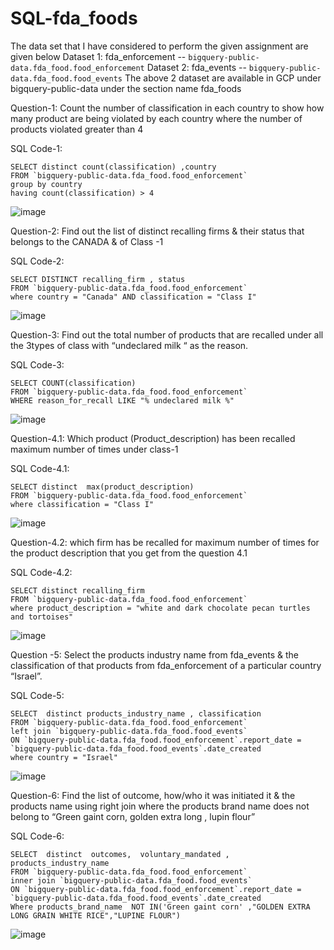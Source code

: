 # SQL-fda_foods

The data set that I have considered to perform the given assignment are given below 
Dataset 1: fda_enforcement -- `bigquery-public-data.fda_food.food_enforcement`
Dataset 2: fda_events -- `bigquery-public-data.fda_food.food_events`
The above 2 dataset are available in GCP under bigquery-public-data under the section name fda_foods

Question-1:
Count the number of classification in each country   to show how many product are being violated by each country where the number of products violated greater than  4

SQL Code-1:

```
SELECT distinct count(classification) ,country
FROM `bigquery-public-data.fda_food.food_enforcement` 
group by country
having count(classification) > 4
```

![image](https://user-images.githubusercontent.com/89524685/131256847-a73e7157-db6d-45e4-82d2-211dd1a15a11.png)





Question-2:
Find out the list of distinct recalling firms & their status that belongs to the CANADA & of Class -1


SQL Code-2:

```
SELECT DISTINCT recalling_firm , status
FROM `bigquery-public-data.fda_food.food_enforcement` 
where country = "Canada" AND classification = "Class I"
```
 
![image](https://user-images.githubusercontent.com/89524685/131257232-5d59a626-e450-419e-8a27-46a10611f9d2.png)





Question-3:
Find out the total number of products that are recalled under all the 3types of class with “undeclared milk “ as the reason.


SQL Code-3:

```
SELECT COUNT(classification)
FROM `bigquery-public-data.fda_food.food_enforcement` 
WHERE reason_for_recall LIKE "% undeclared milk %"
```

![image](https://user-images.githubusercontent.com/89524685/131256947-ee9ef2ef-e79c-4d70-9b95-bb8d635a7268.png)





Question-4.1:
Which product (Product_description) has been recalled maximum number of times under class-1


SQL Code-4.1:

```
SELECT distinct  max(product_description) 
FROM `bigquery-public-data.fda_food.food_enforcement` 
where classification = "Class I"
```

![image](https://user-images.githubusercontent.com/89524685/131256967-69f710c4-6542-4090-a5ba-674a23b45644.png)






Question-4.2:
which firm has be recalled for maximum number of times for the product description that you get from the question 4.1


SQL Code-4.2: 

```
SELECT distinct recalling_firm
FROM `bigquery-public-data.fda_food.food_enforcement` 
where product_description = "white and dark chocolate pecan turtles and tortoises"
```

![image](https://user-images.githubusercontent.com/89524685/131256989-324d6ee0-a4f2-4256-937d-5dcb7062a383.png)





Question -5:
Select the products industry name from fda_events & the classification of that products from fda_enforcement of a particular country “Israel”. 


SQL Code-5:

```
SELECT  distinct products_industry_name , classification
FROM `bigquery-public-data.fda_food.food_enforcement`
left join `bigquery-public-data.fda_food.food_events`
ON `bigquery-public-data.fda_food.food_enforcement`.report_date = `bigquery-public-data.fda_food.food_events`.date_created
where country = "Israel"
```

![image](https://user-images.githubusercontent.com/89524685/131257021-56ba8991-d756-4751-b40f-6e63ffc0ea94.png)





Question-6:
Find the list of outcome, how/who it was initiated it & the products name using right join where the products brand name does not belong to “Green gaint corn, golden extra long , lupin flour”



SQL Code-6:

```
SELECT  distinct  outcomes,  voluntary_mandated , products_industry_name
FROM `bigquery-public-data.fda_food.food_enforcement`
inner join `bigquery-public-data.fda_food.food_events`
ON `bigquery-public-data.fda_food.food_enforcement`.report_date = `bigquery-public-data.fda_food.food_events`.date_created
Where products_brand_name  NOT IN('Green gaint corn' ,"GOLDEN EXTRA LONG GRAIN WHITE RICE","LUPINE FLOUR") 
```

![image](https://user-images.githubusercontent.com/89524685/131257037-e06be409-691e-42bd-9363-a735d53d2990.png)





